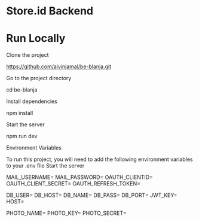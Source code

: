 # Store.id Backend
# Run Locally

Clone the project

https://github.com/alvinjamal/be-blanja.git

Go to the project directory

  cd be-blanja

Install dependencies

  npm install

Start the server

  npm run dev

Environment Variables

To run this project, you will need to add the following environment variables to your .env file Start the server

MAIL_USERNAME=
MAIL_PASSWORD=
OAUTH_CLIENTID=
OAUTH_CLIENT_SECRET=
OAUTH_REFRESH_TOKEN=

DB_USER=
DB_HOST=
DB_NAME=
DB_PASS=
DB_PORT=
JWT_KEY=
HOST=

PHOTO_NAME=
PHOTO_KEY=
PHOTO_SECRET=

